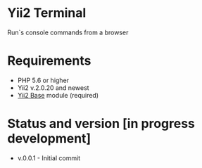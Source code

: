 # Yii2 Terminal
Run`s console commands from a browser

# Requirements 
* PHP 5.6 or higher
* Yii2 v.2.0.20 and newest
* [Yii2 Base](https://github.com/wdmg/yii2-base) module (required)

# Status and version [in progress development]
* v.0.0.1 - Initial commit